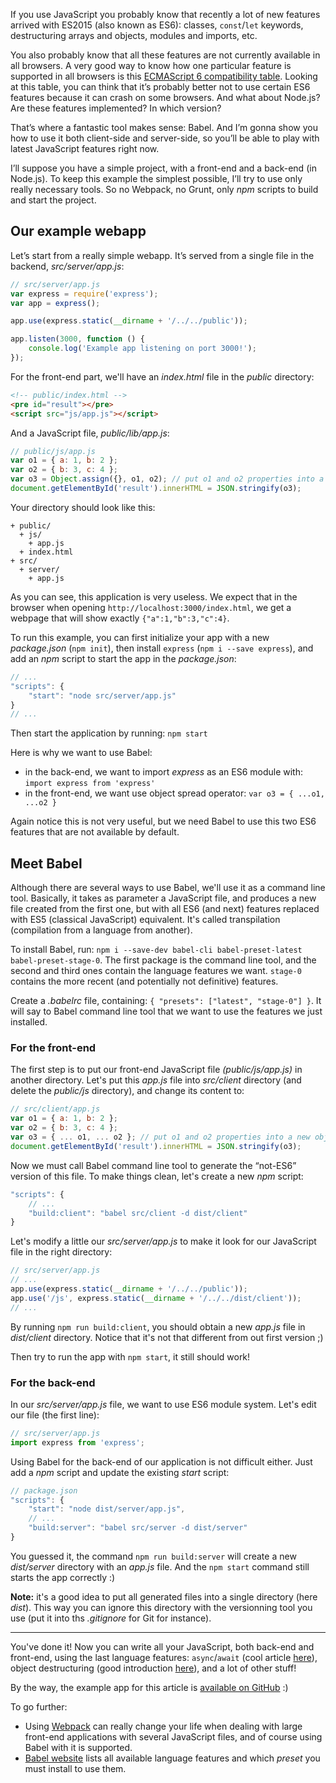 
If you use JavaScript you probably know that recently a lot of new features arrived with ES2015 (also known as ES6): classes, `const`/`let` keywords, destructuring arrays and objects, modules and imports, etc.

You also probably know that all these features are not currently available in all browsers. A very good way to know how one particular feature is supported in all browsers is this [ECMAScript 6 compatibility table](http://kangax.github.io/compat-table/es2016plus/). Looking at this table, you can think that it’s probably better not to use certain ES6 features because it can crash on some browsers. And what about Node.js? Are these features implemented? In which version?

That’s where a fantastic tool makes sense: Babel. And I’m gonna show you how to use it both client-side and server-side, so you’ll be able to play with latest JavaScript features right now.

<!--readmore-->

I’ll suppose you have a simple project, with a front-end and a back-end (in Node.js). To keep this example the simplest possible, I’ll try to use only really necessary tools. So no Webpack, no Grunt, only *npm* scripts to build and start the project.

## Our example webapp

Let’s start from a really simple webapp. It’s served from a single file in the backend, *src/server/app.js*:

```javascript
// src/server/app.js
var express = require('express');
var app = express();

app.use(express.static(__dirname + '/../../public'));

app.listen(3000, function () {
    console.log('Example app listening on port 3000!');
});
```

For the front-end part, we'll have an *index.html* file in the *public* directory:

```html
<!-- public/index.html -->
<pre id="result"></pre>
<script src="js/app.js"></script>
```

And a JavaScript file, *public/lib/app.js*:

```javascript
// public/js/app.js
var o1 = { a: 1, b: 2 };
var o2 = { b: 3, c: 4 };
var o3 = Object.assign({}, o1, o2); // put o1 and o2 properties into a new object o3
document.getElementById('result').innerHTML = JSON.stringify(o3);
```

Your directory should look like this:

```
+ public/
  + js/
    + app.js
  + index.html
+ src/
  + server/
    + app.js
```

As you can see, this application is very useless. We expect that in the browser when opening `http://localhost:3000/index.html`, we get a webpage that will show exactly `{"a":1,"b":3,"c":4}`.

To run this example, you can first initialize your app with a new *package.json* (`npm init`), then install `express` (`npm i --save express`), and add an *npm* script to start the app in the *package.json*:

```javascript
// ...
"scripts": {
    "start": "node src/server/app.js"
}
// ...
```

Then start the application by running: `npm start`

Here is why we want to use Babel:
- in the back-end, we want to import *express* as an ES6 module with: `import express from 'express'`
- in the front-end, we want use object spread operator: `var o3 = { ...o1, ...o2 }`

Again notice this is not very useful, but we need Babel to use this two ES6 features that are not available by default.

## Meet Babel

Although there are several ways to use Babel, we'll use it as a command line tool. Basically, it takes as parameter a JavaScript file, and produces a new file created from the first one, but with all ES6 (and next) features replaced with ES5 (classical JavaScript) equivalent. It's called transpilation (compilation from a language from another).

To install Babel, run: `npm i --save-dev babel-cli babel-preset-latest babel-preset-stage-0`. The first package is the command line tool, and the second and third ones contain the language features we want. `stage-0` contains the more recent (and potentially not definitive) features.

Create a *.babelrc* file, containing: `{ "presets": ["latest", "stage-0"] }`. It will say to Babel command line tool that we want to use the features we just installed.

### For the front-end

The first step is to put our front-end JavaScript file *(public/js/app.js)* in another directory. Let's put this *app.js* file into *src/client* directory (and delete the *public/js* directory), and change its content to:

```javascript
// src/client/app.js
var o1 = { a: 1, b: 2 };
var o2 = { b: 3, c: 4 };
var o3 = { ... o1, ... o2 }; // put o1 and o2 properties into a new object o3
document.getElementById('result').innerHTML = JSON.stringify(o3);
```

Now we must call Babel command line tool to generate the “not-ES6” version of this file. To make things clean, let's create a new *npm* script:

```javascript
"scripts": {
    // ...
    "build:client": "babel src/client -d dist/client"
}
```

Let's modify a little our *src/server/app.js* to make it look for our JavaScript file in the right directory:

```javascript
// src/server/app.js
// ...
app.use(express.static(__dirname + '/../../public'));
app.use('/js', express.static(__dirname + '/../../dist/client'));
// ...
```

By running `npm run build:client`, you should obtain a new *app.js* file in *dist/client* directory. Notice that it's not that different from out first version ;)

Then try to run the app with `npm start`, it still should work!

### For the back-end

In our *src/server/app.js* file, we want to use ES6 module system. Let's edit our file (the first line):

```javascript
// src/server/app.js
import express from 'express';
```

Using Babel for the back-end of our application is not difficult either. Just add a *npm* script and update the existing *start* script:

```javascript
// package.json
"scripts": {
    "start": "node dist/server/app.js",
    // ...
    "build:server": "babel src/server -d dist/server"
}
```

You guessed it, the command `npm run build:server` will create a new *dist/server* directory with an *app.js* file. And the `npm start` command still starts the app correctly :)

**Note:** it's a good idea to put all generated files into a single directory (here *dist*). This way you can ignore this directory with the versionning tool you use (put it into ths *.gitignore* for Git for instance).

---

You've done it! Now you can write all your JavaScript, both back-end and front-end, using the last language features: `async`/`await` (cool article [here](https://www.twilio.com/blog/2015/10/asyncawait-the-hero-javascript-deserved.html)), object destructuring (good introduction [here](http://exploringjs.com/es6/ch_destructuring.html)), and a lot of other stuff!

By the way, the example app for this article is [available on GitHub](https://github.com/scastiel/hello-babel) :)

To go further:
* Using [Webpack](https://webpack.github.io/) can really change your life when dealing with large front-end applications with several JavaScript files, and of course using Babel with it is supported.
* [Babel website](http://babeljs.io/docs/plugins/) lists all available language features and which *preset* you must install to use them.
